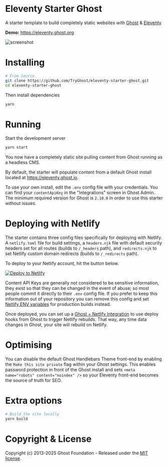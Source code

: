 # Eleventy Starter Ghost

A starter template to build completely static websites with [Ghost](https://ghost.org) & [Eleventy](https://www.11ty.io)

**Demo:** https://eleventy.ghost.org

![screenshot](https://user-images.githubusercontent.com/1177460/61880744-5b138980-aeed-11e9-9d8e-07c0b3c03cc5.png)

# Installing

```bash
# From Source
git clone https://github.com/TryGhost/eleventy-starter-ghost.git
cd eleventy-starter-ghost
```

Then install dependencies

```bash
yarn
```

# Running

Start the development server

```bash
yarn start
```

You now have a completely static site pulling content from Ghost running as a headless CMS.

By default, the starter will populate content from a default Ghost install located at https://eleventy.ghost.io.

To use your own install, edit the `.env` config file with your credentials. You can find your `contentApiKey` in the "Integrations" screen in Ghost Admin. The minimum required version for Ghost is `2.10.0` in order to use this starter without issues.

# Deploying with Netlify

The starter contains three config files specifically for deploying with Netlify. A `netlify.toml` file for build settings, a `headers.njk` file with default security headers set for all routes (builds to `/_headers` path), and `redirects.njk` to set Netlify custom domain redirects (builds to `/_redirects` path).

To deploy to your Netlify account, hit the button below.

[![Deploy to Netlify](https://www.netlify.com/img/deploy/button.svg)](https://app.netlify.com/start/deploy?repository=https://github.com/TryGhost/eleventy-starter-ghost)

Content API Keys are generally not considered to be sensitive information, they exist so that they can be changed in the event of abuse; so most people commit it directly to their `.env` config file. If you prefer to keep this information out of your repository you can remove this config and set [Netlify ENV variables](https://www.netlify.com/docs/continuous-deployment/#build-environment-variables) for production builds instead.

Once deployed, you can set up a [Ghost + Netlify Integration](https://ghost.org/integrations/netlify/) to use deploy hooks from Ghost to trigger Netlify rebuilds. That way, any time data changes in Ghost, your site will rebuild on Netlify. 

# Optimising

You can disable the default Ghost Handlebars Theme front-end by enabling the `Make this site private` flag within your Ghost settings. This enables password protection in front of the Ghost install and sets `<meta name="robots" content="noindex" />` so your Eleventy front-end becomes the source of truth for SEO.

# Extra options

```bash
# Build the site locally
yarn build
```

# Copyright & License

Copyright (c) 2013-2025 Ghost Foundation - Released under the [MIT license](LICENSE).
